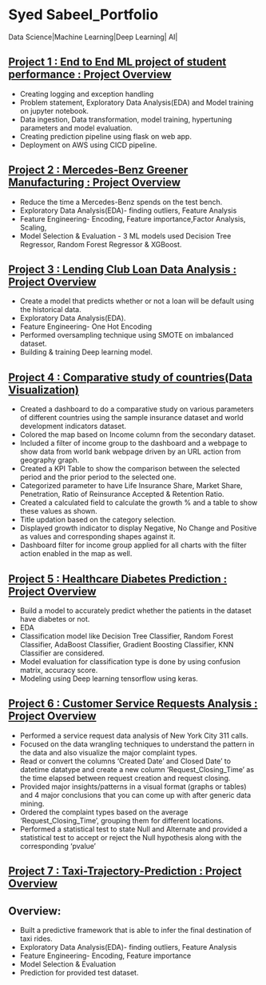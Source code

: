# Syed Sabeel_Portfolio
Data Science|Machine Learning|Deep Learning| AI|

## [Project 1 : End to End ML project of student performance : Project Overview](https://github.com/syedsabeel88/EndtoEndML)
* Creating logging and exception handling
* Problem statement, Exploratory Data Analysis(EDA) and Model training on jupyter notebook.
* Data ingestion, Data transformation, model training, hypertuning parameters and model evaluation.
* Creating prediction pipeline using flask on web app.
* Deployment on AWS using CICD pipeline.

## [Project 2 : Mercedes-Benz Greener Manufacturing : Project Overview](https://github.com/syedsabeel88/Mercedes-Benz-Greener-Manufacturing)
* Reduce the time a Mercedes-Benz spends on the test bench.
* Exploratory Data Analysis(EDA)- finding outliers, Feature Analysis
* Feature Engineering- Encoding, Feature importance,Factor Analysis, Scaling,
* Model Selection & Evaluation - 3 ML models used Decision Tree Regressor, Random Forest Regressor & XGBoost.

## [Project 3 : Lending Club Loan Data Analysis : Project Overview](https://github.com/syedsabeel88/Lending-Club-Loan-Data-Analysis)
* Create a model that predicts whether or not a loan will be default using the historical data.
* Exploratory Data Analysis(EDA).
* Feature Engineering- One Hot Encoding
* Performed oversampling technique using SMOTE on imbalanced dataset.
* Building & training Deep learning model. 

## [Project 4 : Comparative study of countries(Data Visualization)](https://github.com/syedsabeel88/Comparative-study-of-countries-Tableau)
* Created a dashboard to do a comparative study on various parameters of different countries using the sample insurance dataset and world development indicators dataset.
* Colored the map based on Income column from the secondary dataset.
* Included a filter of income group to the dashboard and a webpage to show data from world bank webpage driven by an URL action from geography graph.
* Created a KPI Table to show the comparison between the selected period and the prior period to the selected one.
* Categorized parameter to have Life Insurance Share, Market Share, Penetration, Ratio of Reinsurance Accepted & Retention Ratio.
* Created a calculated field to calculate the growth % and a table to show these values as shown.
* Title updation based on the category selection.
* Displayed growth indicator to display Negative, No Change and Positive as values and corresponding shapes against it.
* Dashboard filter for income group applied for all charts with the filter action enabled in the map as well.

## [Project 5 : Healthcare Diabetes Prediction : Project Overview](https://github.com/syedsabeel88/HealthCare_Diabetes)
* Build a model to accurately predict whether the patients in the dataset have diabetes or not. 
* EDA
* Classification model like Decision Tree Classifier, Random Forest Classifier, AdaBoost Classifier,
Gradient Boosting Classifier, KNN Classifier are considered.
* Model evaluation for classification type is done by using confusion matrix, accuracy score.
* Modeling using Deep learning tensorflow using keras.

## [Project 6 : Customer Service Requests Analysis : Project Overview](https://github.com/syedsabeel88/Customer-Service-Requests-Analysis)
* Performed a service request data analysis of New York City 311 calls. 
* Focused on the data wrangling techniques to understand the pattern in the data and also visualize the major complaint types.
* Read or convert the columns ‘Created Date’ and Closed Date’ to datetime datatype and create a new column ‘Request_Closing_Time’ as the time elapsed between request creation and request closing.
* Provided major insights/patterns in a visual format (graphs or tables) and 4 major conclusions that you can come up with after generic data mining.
* Ordered the complaint types based on the average ‘Request_Closing_Time’, grouping them for different locations.
* Performed a statistical test to state Null and Alternate and provided a statistical test to accept or reject the Null hypothesis along with the corresponding ‘pvalue’


## [Project 7 : Taxi-Trajectory-Prediction : Project Overview](https://github.com/syedsabeel88/Taxi-Trajectory-Prediction)
## Overview:
* Built a predictive framework that is able to infer the final destination of taxi rides.
* Exploratory Data Analysis(EDA)- finding outliers, Feature Analysis
* Feature Engineering- Encoding, Feature importance
* Model Selection & Evaluation
* Prediction for provided test dataset.

